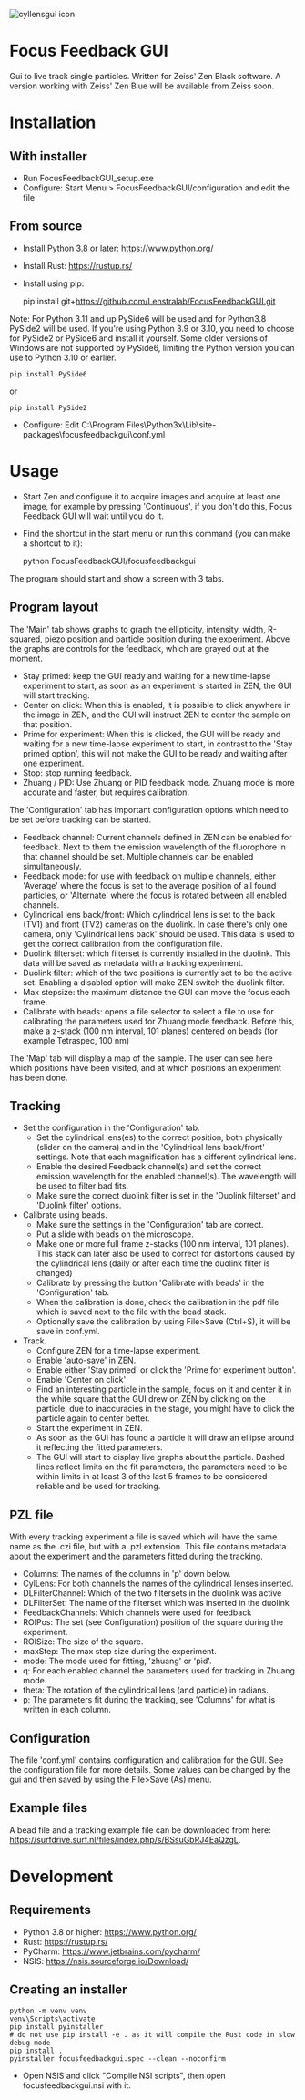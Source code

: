 ![cyllensgui icon](Icon.ico)

# Focus Feedback GUI
Gui to live track single particles. Written for Zeiss' Zen Black software. A version working with Zeiss' Zen Blue will
be available from Zeiss soon.

# Installation
## With installer
- Run FocusFeedbackGUI_setup.exe
- Configure:
Start Menu > FocusFeedbackGUI/configuration and edit the file

## From source
- Install Python 3.8 or later: https://www.python.org/
- Install Rust: https://rustup.rs/
- Install using pip:


    pip install git+https://github.com/Lenstralab/FocusFeedbackGUI.git

Note: For Python 3.11 and up PySide6 will be used and for Python3.8 PySide2 will be used. If you're using Python 3.9 or
3.10, you need to choose for PySide2 or PySide6 and install it yourself. Some older versions of Windows are not
supported by PySide6, limiting the Python version you can use to Python 3.10 or earlier.
  
    pip install PySide6

or


    pip install PySide2
  

- Configure:
Edit C:\Program Files\Python3x\Lib\site-packages\focusfeedbackgui\conf.yml

# Usage
- Start Zen and configure it to acquire images and acquire at least one image, for example by pressing 'Continuous', if 
you don't do this, Focus Feedback GUI will wait until you do it.
- Find the shortcut in the start menu or run this command (you can make a shortcut to it):


    python FocusFeedbackGUI/focusfeedbackgui

The program should start and show a screen with 3 tabs.

## Program layout
The 'Main' tab shows graphs to graph the ellipticity, intensity,
width, R-squared, piezo position and particle position during the experiment. Above the graphs are controls for the
feedback, which are grayed out at the moment.
- Stay primed: keep the GUI ready and waiting for a new time-lapse experiment to start, as soon as an experiment is
started in ZEN, the GUI will start tracking.
- Center on click: When this is enabled, it is possible to click anywhere in the image in ZEN, and the GUI will instruct
ZEN to center the sample on that position.
- Prime for experiment: When this is clicked, the GUI will be ready and waiting for a new time-lapse experiment to
start, in contrast to the 'Stay primed option', this will not make the GUI to be ready and waiting after one experiment.
- Stop: stop running feedback.
- Zhuang / PID: Use Zhuang or PID feedback mode. Zhuang mode is more accurate and faster, but requires calibration.

The 'Configuration' tab has important configuration options which need to be set before tracking can be started.

- Feedback channel: Current channels defined in ZEN can be enabled for feedback. Next to them the emission wavelength of
the fluorophore in that channel should be set. Multiple channels can be enabled simultaneously.
- Feedback mode: for use with feedback on multiple channels, either 'Average' where the focus is set to the average
position of all found particles, or 'Alternate' where the focus is rotated between all enabled channels.
- Cylindrical lens back/front: Which cylindrical lens is set to the back (TV1) and front (TV2) cameras on the duolink.
In case there's only one camera, only 'Cylindrical lens back' should be used. This data is used to get the correct
calibration from the configuration file.
- Duolink filterset: which filterset is currently installed in the duolink. This data will be saved as metadata with a
tracking experiment.
- Duolink filter: which of the two positions is currently set to be the active set. Enabling a disabled option will
make ZEN switch the duolink filter.
- Max stepsize: the maximum distance the GUI can move the focus each frame.
- Calibrate with beads: opens a file selector to select a file to use for calibrating the parameters used for Zhuang
mode feedback. Before this, make a z-stack (100 nm interval, 101 planes) centered on beads (for example Tetraspec, 100
nm)

The 'Map' tab will display a map of the sample. The user can see here which positions have been visited, and at which
positions an experiment has been done.

## Tracking
- Set the configuration in the 'Configuration' tab.
  - Set the cylindrical lens(es) to the correct position, both
  physically (slider on the camera) and in the 'Cylindrical lens back/front' settings. Note that each magnification has
  a different cylindrical lens.
  - Enable the desired Feedback channel(s) and set the correct emission wavelength for the enabled channel(s). The
  wavelength will be used to filter bad fits.
  - Make sure the correct duolink filter is set in the 'Duolink filterset' and 'Duolink filter' options.
- Calibrate using beads.
  - Make sure the settings in the 'Configuration' tab are correct. 
  - Put a slide with beads on the microscope.
  - Make one or more full frame z-stacks (100 nm interval, 101 planes). This stack can later also be used to correct for
  distortions caused by the cylindrical lens (daily or after each time the duolink filter is changed)
  - Calibrate by pressing the button 'Calibrate with beads' in the 'Configuration' tab.
  - When the calibration is done, check the calibration in the pdf file which is saved next to the file with the bead
  stack. 
  - Optionally save the calibration by using File>Save (Ctrl+S), it will be save in conf.yml.
- Track.
  - Configure ZEN for a time-lapse experiment.
  - Enable 'auto-save' in ZEN.
  - Enable either 'Stay primed' or click the 'Prime for experiment button'.
  - Enable 'Center on click'
  - Find an interesting particle in the sample, focus on it and center it in the white square that the GUI drew on ZEN
  by clicking on the particle, due to inaccuracies in the stage, you might have to click the particle again to center
  better.
  - Start the experiment in ZEN.
  - As soon as the GUI has found a particle it will draw an ellipse around it reflecting the fitted parameters.
  - The GUI will start to display live graphs about the particle. Dashed lines reflect limits on the fit parameters, the
  parameters need to be within limits in at least 3 of the last 5 frames to be considered reliable and be used for
  tracking.

## PZL file
With every tracking experiment a file is saved which will have the same name as the .czi file, but with a .pzl
extension. This file contains metadata about the experiment and the parameters fitted during the tracking.
- Columns: The names of the columns in 'p' down below.
- CylLens: For both channels the names of the cylindrical lenses inserted.
- DLFilterChannel: Which of the two filtersets in the duolink was active
- DLFilterSet: The name of the filterset which was inserted in the duolink
- FeedbackChannels: Which channels were used for feedback
- ROIPos: The set (see Configuration) position of the square during the experiment.
- ROISize: The size of the square.
- maxStep: The max step size during the experiment.
- mode: The mode used for fitting, 'zhuang' or 'pid'.
- q: For each enabled channel the parameters used for tracking in Zhuang mode.
- theta: The rotation of the cylindrical lens (and particle) in radians.
- p: The parameters fit during the tracking, see 'Columns' for what is written in each column.

## Configuration
The file 'conf.yml' contains configuration and calibration for the GUI. See the configuration file for more details.
Some values can be changed by the gui and then saved by using the File>Save (As) menu.

## Example files
A bead file and a tracking example file can be downloaded from here:
https://surfdrive.surf.nl/files/index.php/s/BSsuGbRJ4EaQzgL.

# Development
## Requirements
- Python 3.8 or higher: https://www.python.org/
- Rust: https://rustup.rs/
- PyCharm: https://www.jetbrains.com/pycharm/
- NSIS: https://nsis.sourceforge.io/Download/

## Creating an installer
    python -m venv venv
    venv\Scripts\activate
    pip install pyinstaller
    # do not use pip install -e . as it will compile the Rust code in slow debug mode
    pip install .
    pyinstaller focusfeedbackgui.spec --clean --noconfirm

- Open NSIS and click "Compile NSI scripts", then open focusfeedbackgui.nsi with it.
